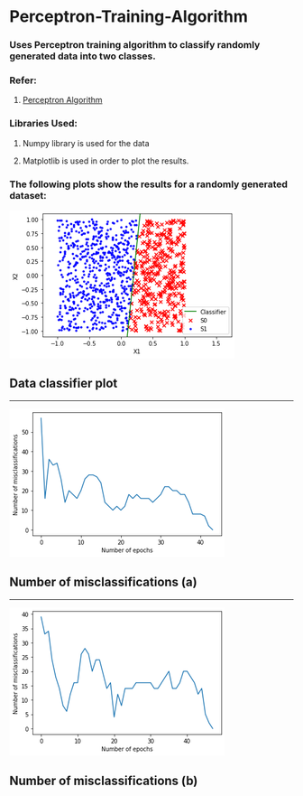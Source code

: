 # Perceptron-Training-Algorithm

### Uses Perceptron training algorithm to classify randomly generated data into two classes.

### Refer:

1. [Perceptron Algorithm](https://en.wikipedia.org/wiki/Perceptron)



### Libraries Used:

1. Numpy library is used for the data

2. Matplotlib is used in order to plot the results.

   

### The following plots show the results for a randomly generated dataset:

<img src="https://github.com/yashchitre03/Perceptron-Training-Algorithm/blob/master/fig1.png">

## Data classifier plot



-------------------------------



<img src="https://github.com/yashchitre03/Perceptron-Training-Algorithm/blob/master/fig2.png">

## Number of misclassifications (a)



---------------------------------



<img src="https://github.com/yashchitre03/Perceptron-Training-Algorithm/blob/master/fig3.png">

## Number of misclassifications (b)



